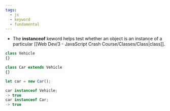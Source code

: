 ```yaml
---
tags:
  - js
  - keyword
  - fundamental
---
```


- The **instanceof** keword helps test whether an object is an instance of a particular [[Web Dev/3 - JavaScript Crash Course/Classes/Class|class]].

```js
class Vehicle
{}

class Car extends Vehicle
{}

let car = new Car();

car instanceof Vehicle;
-> true
car instanceof Car;
-> true
```